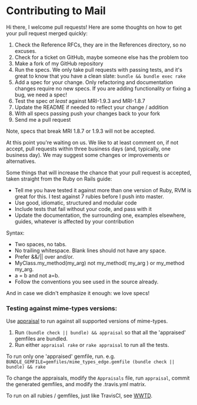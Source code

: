 Contributing to Mail
====================

Hi there, I welcome pull requests!  Here are some thoughts on how to get your
pull request merged quickly:

1. Check the Reference RFCs, they are in the References directory, so no excuses.
2. Check for a ticket on GitHub, maybe someone else has the problem too
3. Make a fork of my GitHub repository
4. Run the specs. We only take pull requests with passing tests, and it's great
   to know that you have a clean slate: `bundle && bundle exec rake`
5. Add a spec for your change. Only refactoring and documentation changes
   require no new specs. If you are adding functionality or fixing a bug, we need
   a spec!
6. Test the spec _at_ _least_ against MRI-1.9.3 and MRI-1.8.7
7. Update the README if needed to reflect your change / addition
8. With all specs passing push your changes back to your fork
9. Send me a pull request

Note, specs that break MRI 1.8.7 or 1.9.3 will not be accepted.

At this point you're waiting on us. We like to at least comment on, if not
accept, pull requests within three business days (and, typically, one business
day). We may suggest some changes or improvements or alternatives.

Some things that will increase the chance that your pull request is accepted,
taken straight from the Ruby on Rails guide:

* Tell me you have tested it against more than one version of Ruby, RVM is great for
  this. I test against 7 rubies before I push into master.
* Use good, idiomatic, structured and modular code
* Include tests that fail without your code, and pass with it
* Update the documentation, the surrounding one, examples elsewhere, guides,
  whatever is affected by your contribution

Syntax:

* Two spaces, no tabs.
* No trailing whitespace. Blank lines should not have any space.
* Prefer &&/|| over and/or.
* MyClass.my_method(my_arg) not my_method( my_arg ) or my_method my_arg.
* a = b and not a=b.
* Follow the conventions you see used in the source already.

And in case we didn't emphasize it enough: we love specs!

### Testing against mime-types versions:

Use [appraisal](https://github.com/thoughtbot/appraisal) to run against all supported versions of mime-types.

1. Run `(bundle check || bundle) && appraisal` so that all the 'appraised' gemfiles are bundled.
2. Run either `appraisal rake` or `rake appraisal` to run all the tests.

To run only one 'appraised' gemfile, run. e.g. `BUNDLE_GEMFILE=gemfiles/mime_types_edge.gemfile (bundle check || bundle) && rake`

To change the appraisals, modify the `Appraisals` file, run `appraisal`, commit the generated gemfiles, and modify the .travis.yml matrix.

To run on all rubies / gemfiles, just like TravisCI, see [WWTD](https://github.com/grosser/wwtd).
